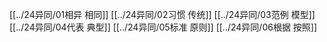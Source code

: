 [[../24异同/01相异 相同]]
[[../24异同/02习惯 传统]]
[[../24异同/03范例 模型]]
[[../24异同/04代表 典型]]
[[../24异同/05标准 原则]]
[[../24异同/06根据 按照]]
